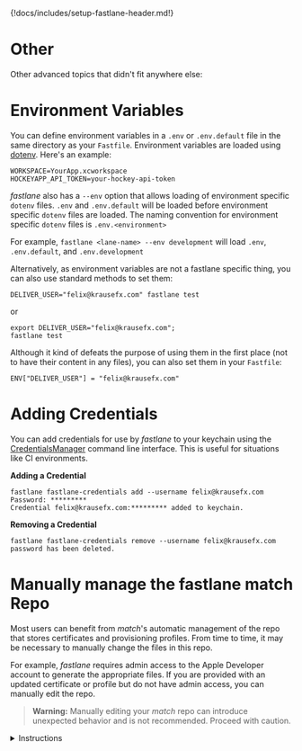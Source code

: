 {!docs/includes/setup-fastlane-header.md!}

# Other

Other advanced topics that didn't fit anywhere else:

# Environment Variables

You can define environment variables in a `.env` or `.env.default` file in the same directory as your `Fastfile`. Environment variables are loaded using [dotenv](https://github.com/bkeepers/dotenv). Here's an example:

```no-highlight
WORKSPACE=YourApp.xcworkspace
HOCKEYAPP_API_TOKEN=your-hockey-api-token
```

_fastlane_ also has a `--env` option that allows loading of environment specific `dotenv` files. `.env` and `.env.default` will be loaded before environment specific `dotenv` files are loaded. The naming convention for environment specific `dotenv` files is `.env.<environment>`

For example, `fastlane <lane-name> --env development` will load `.env`, `.env.default`, and `.env.development`

Alternatively, as environment variables are not a fastlane specific thing, you can also use standard methods to set them:

```
DELIVER_USER="felix@krausefx.com" fastlane test
```

or

```
export DELIVER_USER="felix@krausefx.com";
fastlane test
```

Although it kind of defeats the purpose of using them in the first place (not to have their content in any files), you can also set them in your `Fastfile`:

```
ENV["DELIVER_USER"] = "felix@krausefx.com"
```

# Adding Credentials

You can add credentials for use by _fastlane_ to your keychain using the [CredentialsManager](https://github.com/fastlane/fastlane/tree/master/credentials_manager) command line interface. This is useful for situations like CI environments.

**Adding a Credential**
```no-highlight
fastlane fastlane-credentials add --username felix@krausefx.com
Password: *********
Credential felix@krausefx.com:********* added to keychain.
```

**Removing a Credential**
```no-highlight
fastlane fastlane-credentials remove --username felix@krausefx.com
password has been deleted.
```

# Manually manage the fastlane match Repo

Most users can benefit from _match_'s automatic management of the repo that stores certificates and provisioning profiles. From time to time, it may be necessary to manually change the files in this repo.

For example, _fastlane_ requires admin access to the Apple Developer account to generate the appropriate files. If you are provided with an updated certificate or profile but do not have admin access, you can manually edit the repo.

> **Warning:** Manually editing your _match_ repo can introduce unexpected behavior and is not recommended. Proceed with caution.

<details>
<summary>Instructions</summary>



### Overview

Because:

1. _fastlane_ encrypts the repo, and
2. _fastlane_ doesn't support manual edits to the repo

it's necessary to manually decrypt, then modify, then encrypt, the repo to make any changes.

> These instructions presuppose you already have _fastlane_ _match_ configured correctly.

### 🔓 Decryption Instructions

The easiest way to decrypt the repo is to use the _fastlane_ _match_ `Storage` and `Encryption` classes. You can do this from an interactive Ruby console:

```bash
$ bundle console
irb(main):001:0>
```

Then, require _match_ and set the appropriate parameters:

```ruby
irb(main):001:0> require 'match'
irb(main):002:0> git_url = 'https://github.com/fastlane/example-certificate-repo'
=> "https://github.com/fastlane/example-certificate-repo"
irb(main):003:0> shallow_clone = false
=> false
irb(main):004:0> ENV["MATCH_PASSWORD"] = 'example-password'
=> "example-password"
irb(main):005:0> branch = 'master'
=> "master"
```

Now create an instance of `Storage` and `Encryption`. The `download` method on `Storage` will clone the repo and the `decrypt_files` method on `Encryption` will decrypt the repo for you. Assign the return values to `storage` and `encrypt`, which we'll need later when we re-encrypt:

```ruby
irb(main):006:0> storage = Match::Storage.for_mode("git", { git_url: git_url, shallow_clone: shallow_clone, git_branch: branch, clone_branch_directly: false})
irb(main):007:0> storage.download
irb(main):008:0> encryption = Match::Encryption.for_storage_mode("git", { git_url: git_url, working_directory: storage.working_directory})
irb(main):009:0> encryption.decrypt_files
[14:24:42]: 🔓  Successfully decrypted certificates repo
irb(main):010:0> storage.working_directory
=> "/var/folders/ql/4rgq9x7j51n_971xb332w9lc0000gn/T/d20181105-65220-1oalh6v"
```

The above example checks out the `master` (which is the default branch that _match_ uses). A common _match_ pattern is to create a separate branch per each developer team (the name of the branch being the team identifier).

The directory beginning with `/var/folders` contains the decrypted git repo. Modify it as needed.

If you are updating a `.p12` file, ensure it's exported from the keychain without a password, since _match_ doesn't support importing private keys with a password.

> **Warning:** Do *not* commit your changes. Allow _fastlane_ to do that for you.

Once your changes are made, we'll need to encrypt the repo and push it.

### 🔒 Encryption Instructions

In the Ruby console, call `encryption.encrypt_files` and `storage.save_changes!`. For example:

```ruby
irb(main):010:0> encryption.encrypt_files
irb(main):011:0> files_to_commit = Dir[File.join(storage.working_directory, "**", "*.{cer,p12,mobileprovision}")]
irb(main):012:0> storage.save_changes!(files_to_commit: files_to_commit)
```

Your changes will be encrypted, committed, and pushed.

> **Note:** If your keychain doesn't include the encryption passcode, you may be prompted for it. If so, just enter the same password you used to decrypt it.

</details>
